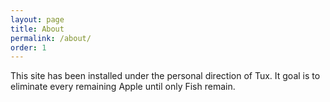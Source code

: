 ```yaml
---
layout: page
title: About
permalink: /about/
order: 1
---
```


This site has been installed under the personal direction of Tux.  It goal is
to eliminate every remaining Apple until only Fish remain.
